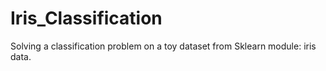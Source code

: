 # Iris_Classification
Solving a classification problem on a toy dataset from Sklearn module: iris data.
